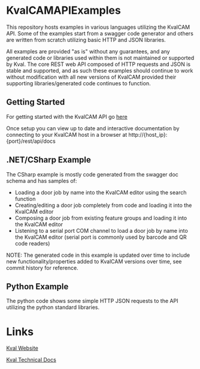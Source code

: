 # KvalCAMAPIExamples
This repository hosts examples in various languages utilizing the KvalCAM API. Some of the examples start from a swagger code generator and others are written from scratch utilizing basic HTTP and JSON libraries.

All examples are provided "as is" without any guarantees, and any generated code or libraries used within them is not maintained or supported by Kval. The core REST web API composed of HTTP requests and JSON is stable and supported, and as such these examples should continue to work without modification with all new versions of KvalCAM provided their supporting libraries/generated code continues to function.

## Getting Started
For getting started with the KvalCAM API go [here](https://docs.kvalinc.com/display/CAM/Getting+Started)

Once setup you can view up to date and interactive documentation by connecting to your KvalCAM host in a browser at http://{host_ip}:{port}/rest/api/docs

## .NET/CSharp Example
The CSharp example is mostly code generated from the swagger doc schema and has samples of:
* Loading a door job by name into the KvalCAM editor using the search function
* Creating/editing a door job completely from code and loading it into the KvalCAM editor
* Composing a door job from existing feature groups and loading it into the KvalCAM editor
* Listening to a serial port COM channel to load a door job by name into the KvalCAM editor (serial port is commonly used by barcode and QR code readers)

NOTE: The generated code in this example is updated over time to include new functionality/properties added to KvalCAM versions over time, see commit history for reference.

## Python Example
The python code shows some simple HTTP JSON requests to the API utilizing the python standard libraries.

# Links
[Kval Website](https://www.kvalinc.com/)

[Kval Technical Docs](https://docs.kvalinc.com/)
